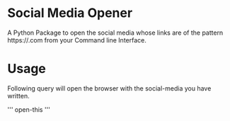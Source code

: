 # Social Media Opener 
A Python Package to open the social media whose links are of the pattern https://<social-media-name>.com from your Command line Interface.

# Usage
Following query will open the browser with the social-media you have written.

'''
open-this <social-media-name>
'''
